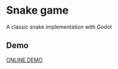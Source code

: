 # Snake game

A classic snake implementation with Godot

## Demo

[ONLINE DEMO](https://cauemelo.dev/snake)

